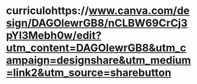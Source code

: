 # curriculohttps://www.canva.com/design/DAGOlewrGB8/nCLBW69CrCj3pYl3Mebh0w/edit?utm_content=DAGOlewrGB8&utm_campaign=designshare&utm_medium=link2&utm_source=sharebutton
